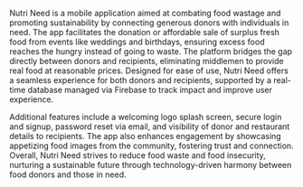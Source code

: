 Nutri Need is a mobile application aimed at combating food wastage and promoting sustainability by connecting generous donors with individuals in need. The app facilitates the donation or affordable sale of surplus fresh food from events like weddings and birthdays, ensuring excess food reaches the hungry instead of going to waste. The platform bridges the gap directly between donors and recipients, eliminating middlemen to provide real food at reasonable prices. Designed for ease of use, Nutri Need offers a seamless experience for both donors and recipients, supported by a real-time database managed via Firebase to track impact and improve user experience.

Additional features include a welcoming logo splash screen, secure login and signup, password reset via email, and visibility of donor and restaurant details to recipients. The app also enhances engagement by showcasing appetizing food images from the community, fostering trust and connection. Overall, Nutri Need strives to reduce food waste and food insecurity, nurturing a sustainable future through technology-driven harmony between food donors and those in need.
